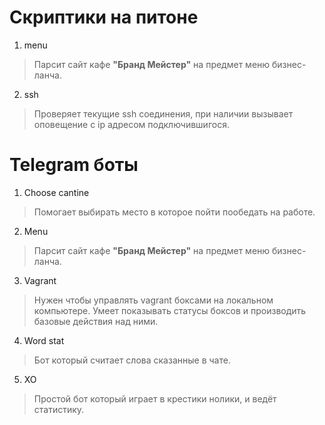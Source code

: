# Скриптики на питоне

1. menu
> Парсит сайт кафе **"Бранд Мейстер"** на предмет меню бизнес-ланча.

2. ssh
> Проверяет текущие ssh соединения, при наличии вызывает оповещение с ip адресом подключившигося.

# Telegram боты

1. Choose cantine
> Помогает выбирать место в которое пойти пообедать на работе.

2. Menu
> Парсит сайт кафе **"Бранд Мейстер"** на предмет меню бизнес-ланча.

3. Vagrant
> Нужен чтобы управлять vagrant боксами на локальном компьютере. Умеет показывать статусы боксов и производить базовые действия над ними.

4. Word stat
> Бот который считает слова сказанные в чате.

5. XO
> Простой бот который играет в крестики нолики, и ведёт статистику.
